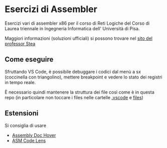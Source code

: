 # Esercizi di Assembler

Esercizi vari di assembler x86 per il corso di Reti Logiche del Corso di Laurea triennale in Ingegneria Informatica dell' Università di Pisa.

Maggiori informazioni (soluzioni ufficiali) si possono trovare nel [sito del professor Stea](http://docenti.ing.unipi.it/~a080368/Teaching/RetiLogiche/Testi.html)

## Come eseguire
Sfruttando VS Code, è possibile debuggare i codici dal menù a sx (coccinella con triangolino), mettere breakpoint e vedere lo stato dei registri in tempo reale. 

È necessario quindi mantenere la struttura dei file così come è in questa repo (in particolare non toccare i files nelle cartelle [.vscode](./.vscode) e [files](./files))

## Estensioni
Si consiglia di usare
- [Assembly Doc Hover](https://marketplace.visualstudio.com/items?itemName=iSlans.assembly-hover-doc)
- [ASM Code Lens](https://marketplace.visualstudio.com/items?itemName=maziac.asm-code-lens)
